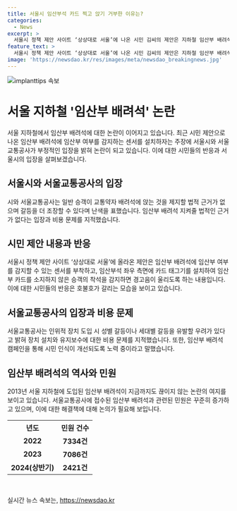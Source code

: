 ```yaml
---
title: 서울시 임산부석 카드 찍고 앉기 거부한 이유는?
categories:
  - News
excerpt: >
  서울시 정책 제안 사이트 ‘상상대로 서울’에 나온 시민 김씨의 제안은 지하철 임산부 배려석에 센서를 설치하여 임산부여부를 감지하고 카드를 태그하지 않으면 경고음과 불빛으로 일반승객이 착석하는 것을 막는 아이디어다. 서울교통공사는 이 제안에 대해 법적 근거가 없고 갈등 조장 가능성과 비용 문제를 우려하며 난색을 표했다. 이에도 부산과 광주의 도시철도에서는 비슷한 시스템을 도입하고 있다. 해당 제도를 도입하는 것은 어려워 보이지만 임산부 배려석에 대한 논란과 관련된 민원이 계속되고 있다.
feature_text: >
  서울시 정책 제안 사이트 ‘상상대로 서울’에 나온 시민 김씨의 제안은 지하철 임산부 배려석에 센서를 설치하여 임산부여부를 감지하고 카드를 태그하지 않으면 경고음과 불빛으로 일반승객이 착석하는 것을 막는 아이디어다. 서울교통공사는 이 제안에 대해 법적 근거가 없고 갈등 조장 가능성과 비용 문제를 우려하며 난색을 표했다. 이에도 부산과 광주의 도시철도에서는 비슷한 시스템을 도입하고 있다. 해당 제도를 도입하는 것은 어려워 보이지만 임산부 배려석에 대한 논란과 관련된 민원이 계속되고 있다.
image: 'https://newsdao.kr/res/images/meta/newsdao_breakingnews.jpg'
---
```


<p><img src="https://newsdao.kr/res/images/meta/newsdao_breakingnews.jpg" alt="implanttips 속보" /></p>

<h1>서울 지하철 '임산부 배려석' 논란</h1>

<p data-ke-size="size16">서울 지하철에서 임산부 배려석에 대한 논란이 이어지고 있습니다. 최근 시민 제안으로 나온 임산부 배려석에 임산부 여부를 감지하는 센서를 설치하자는 주장에 서울시와 서울교통공사가 부정적인 입장을 밝혀 논란이 되고 있습니다. 이에 대한 시민들의 반응과 서울시의 입장을 살펴보겠습니다.</p>

<h2 data-ke-size="size26">서울시와 서울교통공사의 입장</h2>

<p>시와 서울교통공사는 일반 승객이 교통약자 배려석에 앉는 것을 제지할 법적 근거가 없으며 갈등을 더 조장할 수 있다며 난색을 표했습니다. 임산부 배려석 지켜줄 법적인 근거가 없다는 입장과 비용 문제를 지적했습니다.</p>

<h2 data-ke-size="size26">시민 제안 내용과 반응</h2>

<p>서울시 정책 제안 사이트 ‘상상대로 서울’에 올라온 제안은 임산부 배려석에 임산부 여부를 감지할 수 있는 센서를 부착하고, 임산부석 좌우 측면에 카드 태그기를 설치하여 임산부 카드를 소지하지 않은 승객의 착석을 감지하면 경고음이 울리도록 하는 내용입니다. 이에 대한 시민들의 반응은 호불호가 갈리는 모습을 보이고 있습니다.</p>

<h2 data-ke-size="size26">서울교통공사의 입장과 비용 문제</h2>

<p>서울교통공사는 인위적 장치 도입 시 성별 갈등이나 세대별 갈등을 유발할 우려가 있다고 밝혀 장치 설치와 유지보수에 대한 비용 문제를 지적했습니다. 또한, 임산부 배려석 캠페인을 통해 시민 인식이 개선되도록 노력 중이라고 말했습니다.</p>

<h2 data-ke-size="size26">임산부 배려석의 역사와 민원</h2>

<p>2013년 서울 지하철에 도입된 임산부 배려석이 지금까지도 끊이지 않는 논란의 여지를 보이고 있습니다. 서울교통공사에 접수된 임산부 배려석과 관련된 민원은 꾸준히 증가하고 있으며, 이에 대한 해결책에 대해 논의가 필요해 보입니다.</p>

<table>
    <tr>
        <th>년도</th>
        <th>민원 건수</th>
    </tr>
    <tr>
        <td style="text-align: center; height: 17px;"><b>2022</b></td>
        <td style="text-align: center; height: 17px;"><b>7334건</b></td>
    </tr>
    <tr>
        <td style="text-align: center; height: 17px;"><b>2023</b></td>
        <td style="text-align: center; height: 17px;"><b>7086건</b></td>
    </tr>
    <tr>
        <td style="text-align: center; height: 17px;"><b>2024(상반기)</b></td>
        <td style="text-align: center; height: 17px;"><b>2421건</b></td>
    </tr>
</table>

<p data-ke-size="size16">&nbsp;</p>
실시간 뉴스 속보는, <a href="https://newsdao.kr" rel="dofollow">https://newsdao.kr</a>


